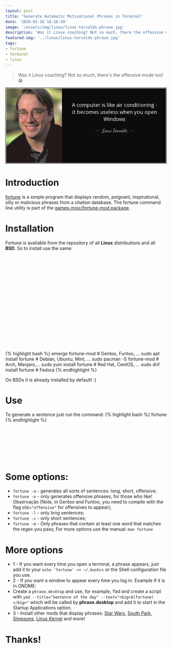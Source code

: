 ```yaml
---
layout: post
title: "Generate Automatic Motivational Phrases in Terminal"
date: '2020-01-16 16:16:49'
image: '/assets/img/linux/linus-torvalds-phrase.jpg'
description: 'Was it Linux coaching? Not so much, there the offensive mode too!'
featured-img: '../linux/linus-torvalds-phrase.jpg'
tags:
- fortune
- terminal
- linux
---
```


> Was it Linux coaching? Not so much, there's the offensive mode too! 😁️

![Generate Automatic Motivational Phrases in Terminal](/assets/img/linux/linus-torvalds-phrase.jpg)

# Introduction

[fortune](http:www.redellipse.net/code/fortune) is a simple program that displays random, poignant, inspirational, silly or malicious phrases from a citation database. The fortune command line utility is part of the [games-misc/fortune-mod package](https://packages.gentoo.org/packages/games-misc/fortune-mod).

# Installation

Fortune is available from the repository of all **Linux**  distributions and all **BSD**. So to install use the same:

<!-- QUADRADO -->
<script async src="//pagead2.googlesyndication.com/pagead/js/adsbygoogle.js"></script>
<ins class="adsbygoogle"
style="display:inline-block;width:336px;height:280px"
data-ad-client="ca-pub-2838251107855362"
data-ad-slot="5351066970"></ins>
<script>
(adsbygoogle = window.adsbygoogle || []).push({});
</script>

{% highlight bash %}
emerge fortune-mod # Gentoo, Funtoo, ...
sudo apt install fortune # Debian, Ubuntu, Mint, ...
sudo pacman -S fortune-mod # Arch, Manjaro,...
sudo yum install fortune # Red Hat, CentOS, ...
sudo dnf install fortune # Fedora
{% endhighlight %}

On BSDs it is already installed by default! :)

# Use
To generate a sentence just run the command:
{% highlight bash %}
fortune
{% endhighlight %}

<!-- LISTA MIN -->
<script async src="//pagead2.googlesyndication.com/pagead/js/adsbygoogle.js"></script>
<ins class="adsbygoogle"
style="display:inline-block;width:730px;height:95px"
data-ad-client="ca-pub-2838251107855362"
data-ad-slot="5351066970"></ins>
<script>
(adsbygoogle = window.adsbygoogle || []).push({});
</script>

# Some options:

+ `fortune -a` - generates all sorts of sentences: long, short, offensive;
+ `fortune -o` - only generates offensive phrases, for those who like! Observação (Note, in Gentoo and Funtoo, you need to compile with the flag `USE="offensive"` for offensives to appear);
+ `fortune -l` - only long sentences;
+ `fortune -c` - only short sentences;
+ `fortune -m` - Only phrases that contain at least one word that matches the regex you pass; For more options use the manual: `man fortune`

<!-- RETANGULO LARGO 2 -->
<script async src="//pagead2.googlesyndication.com/pagead/js/adsbygoogle.js"></script>
<ins class="adsbygoogle"
style="display:block; text-align:center;"
data-ad-layout="in-article"
data-ad-format="fluid"
data-ad-client="ca-pub-2838251107855362"
data-ad-slot="8549252987"></ins>
<script>
(adsbygoogle = window.adsbygoogle || []).push({});
</script>

# More options
+ 1 - If you want every time you open a terminal, a phrase appears, just add it to your `echo 'fortune' >> ~/.bashrc` or the Shell configuration file you use.
+ 2 - If you want a window to appear every time you log in. Example if it is in GNOME:
+ Create a `phrase.desktop` and use, for example, Yad and create a script with `yad --title="Sentence of the day" --text="<big>$(fortune)</big>"` which will be called by **phrase.desktop** and add it to start in the Startup Applications option.
+ 3 - Install other mods that display phrases: [Star Wars](http://www.splitbrain.org/projects/fortunes/starwars), [South Park](http://eol.init1.nl/content/view/44/54/), [Simpsons](http://www.splitbrain.org/projects/fortunes/simpsons), [Linux Kernel](http://www.splitbrain.org/projects/fortunes/simpsons) and more!

<!-- RETANGULO LARGO -->
<script async src="https://pagead2.googlesyndication.com/pagead/js/adsbygoogle.js"></script>
<!-- Informat -->
<ins class="adsbygoogle"
style="display:block"
data-ad-client="ca-pub-2838251107855362"
data-ad-slot="2327980059"
data-ad-format="auto"
data-full-width-responsive="true"></ins>
<script>
(adsbygoogle = window.adsbygoogle || []).push({});
</script>

# Thanks!

